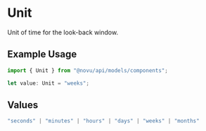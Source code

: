 # Unit

Unit of time for the look-back window.

## Example Usage

```typescript
import { Unit } from "@novu/api/models/components";

let value: Unit = "weeks";
```

## Values

```typescript
"seconds" | "minutes" | "hours" | "days" | "weeks" | "months"
```